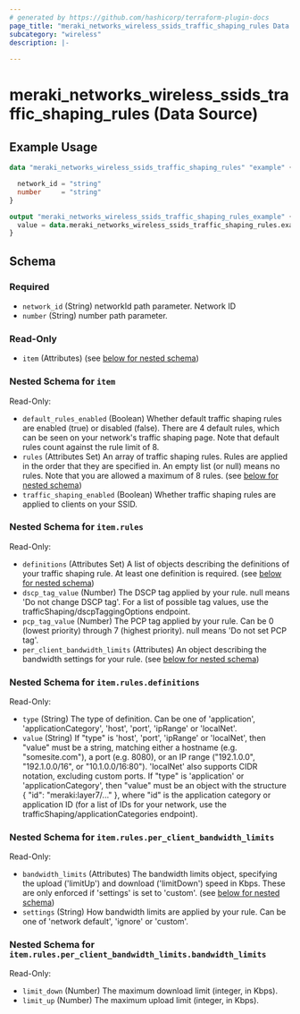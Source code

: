 ```yaml
---
# generated by https://github.com/hashicorp/terraform-plugin-docs
page_title: "meraki_networks_wireless_ssids_traffic_shaping_rules Data Source - terraform-provider-meraki"
subcategory: "wireless"
description: |-
  
---
```


# meraki_networks_wireless_ssids_traffic_shaping_rules (Data Source)



## Example Usage

```terraform
data "meraki_networks_wireless_ssids_traffic_shaping_rules" "example" {

  network_id = "string"
  number     = "string"
}

output "meraki_networks_wireless_ssids_traffic_shaping_rules_example" {
  value = data.meraki_networks_wireless_ssids_traffic_shaping_rules.example.item
}
```

<!-- schema generated by tfplugindocs -->
## Schema

### Required

- `network_id` (String) networkId path parameter. Network ID
- `number` (String) number path parameter.

### Read-Only

- `item` (Attributes) (see [below for nested schema](#nestedatt--item))

<a id="nestedatt--item"></a>
### Nested Schema for `item`

Read-Only:

- `default_rules_enabled` (Boolean) Whether default traffic shaping rules are enabled (true) or disabled (false). There are 4 default rules, which can be seen on your network's traffic shaping page. Note that default rules count against the rule limit of 8.
- `rules` (Attributes Set) An array of traffic shaping rules. Rules are applied in the order that
    they are specified in. An empty list (or null) means no rules. Note that
    you are allowed a maximum of 8 rules. (see [below for nested schema](#nestedatt--item--rules))
- `traffic_shaping_enabled` (Boolean) Whether traffic shaping rules are applied to clients on your SSID.

<a id="nestedatt--item--rules"></a>
### Nested Schema for `item.rules`

Read-Only:

- `definitions` (Attributes Set) A list of objects describing the definitions of your traffic shaping rule. At least one definition is required. (see [below for nested schema](#nestedatt--item--rules--definitions))
- `dscp_tag_value` (Number) The DSCP tag applied by your rule. null means 'Do not change DSCP tag'.
    For a list of possible tag values, use the trafficShaping/dscpTaggingOptions endpoint.
- `pcp_tag_value` (Number) The PCP tag applied by your rule. Can be 0 (lowest priority) through 7 (highest priority).
    null means 'Do not set PCP tag'.
- `per_client_bandwidth_limits` (Attributes) An object describing the bandwidth settings for your rule. (see [below for nested schema](#nestedatt--item--rules--per_client_bandwidth_limits))

<a id="nestedatt--item--rules--definitions"></a>
### Nested Schema for `item.rules.definitions`

Read-Only:

- `type` (String) The type of definition. Can be one of 'application', 'applicationCategory', 'host', 'port', 'ipRange' or 'localNet'.
- `value` (String) If "type" is 'host', 'port', 'ipRange' or 'localNet', then "value" must be a string, matching either
    a hostname (e.g. "somesite.com"), a port (e.g. 8080), or an IP range ("192.1.0.0",
    "192.1.0.0/16", or "10.1.0.0/16:80"). 'localNet' also supports CIDR notation, excluding
    custom ports.
     If "type" is 'application' or 'applicationCategory', then "value" must be an object
    with the structure { "id": "meraki:layer7/..." }, where "id" is the application category or
    application ID (for a list of IDs for your network, use the trafficShaping/applicationCategories
    endpoint).


<a id="nestedatt--item--rules--per_client_bandwidth_limits"></a>
### Nested Schema for `item.rules.per_client_bandwidth_limits`

Read-Only:

- `bandwidth_limits` (Attributes) The bandwidth limits object, specifying the upload ('limitUp') and download ('limitDown') speed in Kbps. These are only enforced if 'settings' is set to 'custom'. (see [below for nested schema](#nestedatt--item--rules--per_client_bandwidth_limits--bandwidth_limits))
- `settings` (String) How bandwidth limits are applied by your rule. Can be one of 'network default', 'ignore' or 'custom'.

<a id="nestedatt--item--rules--per_client_bandwidth_limits--bandwidth_limits"></a>
### Nested Schema for `item.rules.per_client_bandwidth_limits.bandwidth_limits`

Read-Only:

- `limit_down` (Number) The maximum download limit (integer, in Kbps).
- `limit_up` (Number) The maximum upload limit (integer, in Kbps).
